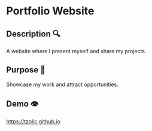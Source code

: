 # Portfolio Website

## Description 🔍

A website where I present myself and share my projects.

## Purpose 🎯

Showcase my work and attract opportunities.

## Demo 👁️

https://tzolic.github.io

